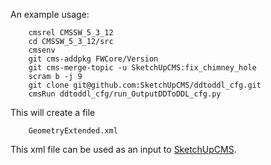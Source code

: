 
An example usage:

        cmsrel CMSSW_5_3_12
        cd CMSSW_5_3_12/src
        cmsenv
        git cms-addpkg FWCore/Version
        git cms-merge-topic -u SketchUpCMS:fix_chimney_hole
        scram b -j 9
        git clone git@github.com:SketchUpCMS/ddtoddl_cfg.git
        cmsRun ddtoddl_cfg/run_OutputDDToDDL_cfg.py

This will create a file

        GeometryExtended.xml


This xml file can be used as an input to
[SketchUpCMS](https://github.com/SketchUpCMS/SketchUpCMS).

